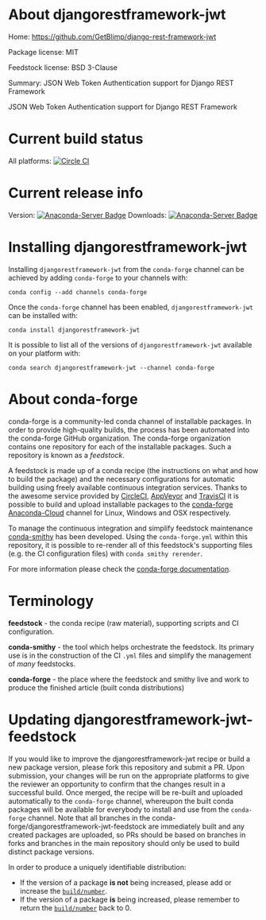 About djangorestframework-jwt
=============================

Home: https://github.com/GetBlimp/django-rest-framework-jwt

Package license: MIT

Feedstock license: BSD 3-Clause

Summary: JSON Web Token Authentication support for Django REST Framework

JSON Web Token Authentication support for Django REST Framework

Current build status
====================

All platforms: [![Circle CI](https://circleci.com/gh/conda-forge/djangorestframework-jwt-feedstock.svg?style=shield)](https://circleci.com/gh/conda-forge/djangorestframework-jwt-feedstock)

Current release info
====================
Version: [![Anaconda-Server Badge](https://anaconda.org/conda-forge/djangorestframework-jwt/badges/version.svg)](https://anaconda.org/conda-forge/djangorestframework-jwt)
Downloads: [![Anaconda-Server Badge](https://anaconda.org/conda-forge/djangorestframework-jwt/badges/downloads.svg)](https://anaconda.org/conda-forge/djangorestframework-jwt)

Installing djangorestframework-jwt
==================================

Installing `djangorestframework-jwt` from the `conda-forge` channel can be achieved by adding `conda-forge` to your channels with:

```
conda config --add channels conda-forge
```

Once the `conda-forge` channel has been enabled, `djangorestframework-jwt` can be installed with:

```
conda install djangorestframework-jwt
```

It is possible to list all of the versions of `djangorestframework-jwt` available on your platform with:

```
conda search djangorestframework-jwt --channel conda-forge
```


About conda-forge
=================

conda-forge is a community-led conda channel of installable packages.
In order to provide high-quality builds, the process has been automated into the
conda-forge GitHub organization. The conda-forge organization contains one repository
for each of the installable packages. Such a repository is known as a *feedstock*.

A feedstock is made up of a conda recipe (the instructions on what and how to build
the package) and the necessary configurations for automatic building using freely
available continuous integration services. Thanks to the awesome service provided by
[CircleCI](https://circleci.com/), [AppVeyor](http://www.appveyor.com/)
and [TravisCI](https://travis-ci.org/) it is possible to build and upload installable
packages to the [conda-forge](https://anaconda.org/conda-forge)
[Anaconda-Cloud](http://docs.anaconda.org/) channel for Linux, Windows and OSX respectively.

To manage the continuous integration and simplify feedstock maintenance
[conda-smithy](http://github.com/conda-forge/conda-smithy) has been developed.
Using the ``conda-forge.yml`` within this repository, it is possible to re-render all of
this feedstock's supporting files (e.g. the CI configuration files) with ``conda smithy rerender``.

For more information please check the [conda-forge documentation](https://conda-forge.org/docs/).

Terminology
===========

**feedstock** - the conda recipe (raw material), supporting scripts and CI configuration.

**conda-smithy** - the tool which helps orchestrate the feedstock.
                   Its primary use is in the construction of the CI ``.yml`` files
                   and simplify the management of *many* feedstocks.

**conda-forge** - the place where the feedstock and smithy live and work to
                  produce the finished article (built conda distributions)


Updating djangorestframework-jwt-feedstock
==========================================

If you would like to improve the djangorestframework-jwt recipe or build a new
package version, please fork this repository and submit a PR. Upon submission,
your changes will be run on the appropriate platforms to give the reviewer an
opportunity to confirm that the changes result in a successful build. Once
merged, the recipe will be re-built and uploaded automatically to the
`conda-forge` channel, whereupon the built conda packages will be available for
everybody to install and use from the `conda-forge` channel.
Note that all branches in the conda-forge/djangorestframework-jwt-feedstock are
immediately built and any created packages are uploaded, so PRs should be based
on branches in forks and branches in the main repository should only be used to
build distinct package versions.

In order to produce a uniquely identifiable distribution:
 * If the version of a package **is not** being increased, please add or increase
   the [``build/number``](http://conda.pydata.org/docs/building/meta-yaml.html#build-number-and-string).
 * If the version of a package **is** being increased, please remember to return
   the [``build/number``](http://conda.pydata.org/docs/building/meta-yaml.html#build-number-and-string)
   back to 0.